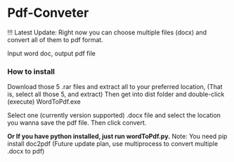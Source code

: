 # Pdf-Conveter



!!! Latest Update: Right now you can choose multiple files (docx) and convert all of them to pdf format.

Input word doc, output pdf file

### How to install
Download those 5 .rar files and extract all to your preferred location, (That is, select all those 5, and extract)
Then get into dist folder and double-click (execute) WordToPdf.exe

Select one (currently version supported) .docx file and select the location you wanna
save the pdf file. Then click convert.

**Or If you have python installed, just run wordToPdf.py.**
Note: You need pip install doc2pdf
(Future update plan, use multiprocess to convert multiple .docx to pdf)
